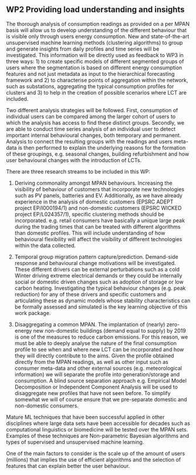 ## WP2 Providing load understanding and insights

The thorough analysis of consumption readings as provided on a per MPAN basis will allow us to develop understanding of the different behaviour that is visible only through users energy consumption. New and state-of-the-art unsupervised machine learning methods (clustering algorithms) to group and generate insights from daily profiles and time series will be investigated. This information will be directly used as feedback to WP3 in three ways: 1) to create specific models of different segmented groups of users where the segmentation is based on different energy consumption features and not just metadata as input to the hierarchical forecasting framework and 2) to characterise points of aggregation within the network, such as substations, aggregating the typical consumption profiles for clusters and 3) to help in the creation of possible scenarios where LCT are included.

Two different analysis strategies will be followed. First, consumption of individual users can be compared among the larger cohort of users to which the analysis has access to find these distinct groups. Secondly, we are able to conduct time series analysis of an individual user to detect important internal behavioural changes, both temporary and permanent. Analysis to connect the resulting groups with the readings and users meta-data is then performed to explain the underlying reasons for the formation of these groupings, e.g. seasonal changes, building refurbishment and how user behavioural changes with the introduction of LCTs.

There are three research streams to be included in this WP:
1)	Deriving commonality amongst MPAN behaviours. Increasing the visibility of behaviour of customers that incorporate new technologies such as PV panels, batteries and EV. Additionally, as we have already experience in the analysis of domestic customers (EPSRC ADEPT project EP/I000194/1) and non-domestic customers (EPSRC WICKED project EP/L024357/1), specific clustering methods should be incorporated. e.g. retail consumers have basically a unique large peak during the trading times that can be treated with different algorithms than domestic profiles. This will include understanding of how behavioural flexibility will affect the visibility of different technologies within the data collected.

2)	Temporal group migration pattern capture/prediction. Demand-side response and behavioural change motivations will be investigated. These different drivers can be external perturbations such as a cold Winter driving extreme electrical demands or they could be internally social or domestic driven changes such as adoption of storage or low carbon heating. Investigating the typical behaviour changes (e.g. peak reduction) for any of these drivers and specific customers and articulating these as dynamic models whose stability characteristics can be formally assessed and simulated is the key learning objective of this work package.

3)	Disaggregating a common MPAN. The implantation of (nearly) zero-energy new non-domestic buildings (demand equal to supply) by 2019 is one of the measures to reduce carbon emissions. For this reason, we must be able to deeply analyse the nature of the final consumption profile to see when and where new LCT can be incorporated and how they will directly contribute to the aims. Given the profile obtained directly from the MPAN readings, as well as other input such as consumer meta-data and other external sources (e.g. meteorological information) we will separate the profile into generation/storage and consumption. A blind source separation approach e.g. Empirical Model Decomposition or Independent Component Analysis will be used to disaggregate new profiles that have not seen before. To simplify somewhat we will of course ensure that we pre-separate domestic and non-domestic consumers.

Mature ML techniques that have been successful applied in other disciplines where large data sets have been accessible for decades such as computational linguistics or biomedicine will be tested over the MPAN sets. Examples of these techniques are Non-parametric Bayesian algorithms and types of supervised and unsupervised machine learning.

One of the main factors to consider is the scale up of the amount of users (millions) that implies the use of efficient algorithms and the selection of features that can explain better the user behaviour.
